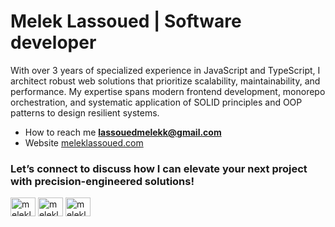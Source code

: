 <h1>Melek Lassoued | Software developer</h1>
<p><b></b>With over 3 years of specialized experience in JavaScript and TypeScript, I architect robust web solutions that prioritize scalability, maintainability, and performance. My expertise spans modern frontend development, monorepo orchestration, and systematic application of SOLID principles and OOP patterns to design resilient systems.</p>

-  How to reach me **lassouedmelekk@gmail.com**
-  Website [meleklassoued.com](https://meleklassoued.com)

<h3 align="left">Let’s connect to discuss how I can elevate your next project with precision-engineered solutions!</h3>
<p align="left">
<a href="https://twitter.com/meleklassoued" target="blank"><img align="center" src="https://raw.githubusercontent.com/rahuldkjain/github-profile-readme-generator/master/src/images/icons/Social/twitter.svg" alt="meleklassoued" height="30" width="40" /></a>
<a href="https://linkedin.com/in/meleklassoued" target="__blank"><img align="center" src="https://raw.githubusercontent.com/rahuldkjain/github-profile-readme-generator/master/src/images/icons/Social/linked-in-alt.svg" alt="meleklassoued" height="30" width="40" /></a>
<a href="https://fb.com/meleklassoued" target="blank"><img align="center" src="https://raw.githubusercontent.com/rahuldkjain/github-profile-readme-generator/master/src/images/icons/Social/facebook.svg" alt="meleklassoued" height="30" width="40" /></a>
</p>




